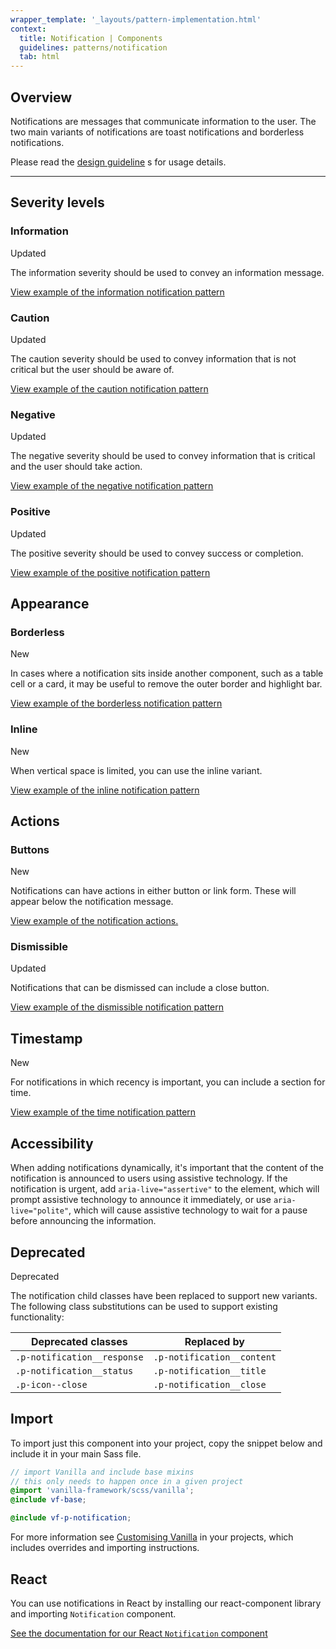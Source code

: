 ```yaml
---
wrapper_template: '_layouts/pattern-implementation.html'
context:
  title: Notification | Components
  guidelines: patterns/notification
  tab: html
---
```


## Overview

Notifications are messages that communicate information to the user. The two main variants of notifications are toast notifications and borderless notifications.

Please read the [design guideline](/discourse/patterns/notification) s for usage details.

---

## Severity levels

### Information

<span class="p-label--updated">Updated</span>

The information severity should be used to convey an information message.

<div class="embedded-example"><a href="/docs/examples/patterns/notifications/information/" class="js-example">
View example of the information notification pattern
</a></div>

### Caution

<span class="p-label--updated">Updated</span>

The caution severity should be used to convey information that is not critical but the user should be aware of.

<div class="embedded-example"><a href="/docs/examples/patterns/notifications/caution/" class="js-example">
View example of the caution notification pattern
</a></div>

### Negative

<span class="p-label--updated">Updated</span>

The negative severity should be used to convey information that is critical and the user should take action.

<div class="embedded-example"><a href="/docs/examples/patterns/notifications/negative/" class="js-example">
View example of the negative notification pattern
</a></div>

### Positive

<span class="p-label--updated">Updated</span>

The positive severity should be used to convey success or completion.

<div class="embedded-example"><a href="/docs/examples/patterns/notifications/positive/" class="js-example">
View example of the positive notification pattern
</a></div>

## Appearance

### Borderless

<span class="p-label--new">New</span>

In cases where a notification sits inside another component, such as a table cell or a card, it may be useful to remove the outer border and highlight bar.

<div class="embedded-example"><a href="/docs/examples/patterns/notifications/borderless/" class="js-example">
View example of the borderless notification pattern
</a></div>

### Inline

<span class="p-label--new">New</span>

When vertical space is limited, you can use the inline variant.

<div class="embedded-example"><a href="/docs/examples/patterns/notifications/inline/" class="js-example">
View example of the inline notification pattern
</a></div>

## Actions

### Buttons

<span class="p-label--new">New</span>

Notifications can have actions in either button or link form. These will appear below the notification message.

<div class="embedded-example"><a href="/docs/examples/patterns/notifications/action/" class="js-example">
View example of the notification actions.
</a></div>

### Dismissible

<span class="p-label--updated">Updated</span>

Notifications that can be dismissed can include a close button.

<div class="embedded-example"><a href="/docs/examples/patterns/notifications/dismissible/" class="js-example">
View example of the dismissible notification pattern
</a></div>

## Timestamp

<span class="p-label--new">New</span>

For notifications in which recency is important, you can include a section for time.

<div class="embedded-example"><a href="/docs/examples/patterns/notifications/timestamp/" class="js-example">
View example of the time notification pattern
</a></div>

## Accessibility

When adding notifications dynamically, it's important that the content of the notification is announced to users using assistive technology. If the notification is urgent, add `aria-live="assertive"` to the element, which will prompt assistive technology to announce it immediately, or use `aria-live="polite"`, which will cause assistive technology to wait for a pause before announcing the information.

## Deprecated

<span class="p-label--deprecated">Deprecated</span>

The notification child classes have been replaced to support new
variants. The following class substitutions can be used to support existing functionality:

| Deprecated classes          | Replaced by                |
| --------------------------- | -------------------------- |
| `.p-notification__response` | `.p-notification__content` |
| `.p-notification__status`   | `.p-notification__title`   |
| `.p-icon--close`            | `.p-notification__close`   |

## Import

To import just this component into your project, copy the snippet below and include it in your main Sass file.

```scss
// import Vanilla and include base mixins
// this only needs to happen once in a given project
@import 'vanilla-framework/scss/vanilla';
@include vf-base;

@include vf-p-notification;
```

For more information see [Customising Vanilla](/docs/customising-vanilla/) in your projects, which includes overrides and importing instructions.

## React

You can use notifications in React by installing our react-component library and importing `Notification` component.

[See the documentation for our React `Notification` component](https://canonical-web-and-design.github.io/react-components/?path=/docs/notification--default-story#notification)
